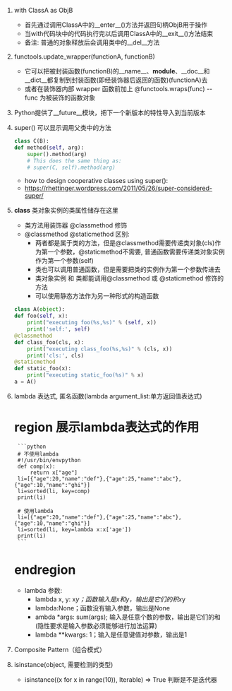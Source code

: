 1. with ClassA as ObjB
    * 首先通过调用ClassA中的__enter__()方法并返回句柄ObjB用于操作
    * 当with代码块中的代码执行完以后调用ClassA中的__exit__()方法结束
    * 备注: 普通的对象释放后会调用类中的__del__方法

2. functools.update_wrapper(functionA, functionB)
    * 它可以把被封装函数(functionB)的__name__、__module__、__doc__和 __dict__都复制到封装函数(即经装饰器后返回的函数)(functionA)去
    * 或者在装饰器内部 wrapper 函数前加上 @functools.wraps(func) -- func 为被装饰的函数对象

3. Python提供了__future__模块，把下一个新版本的特性导入到当前版本

4. super() 可以显示调用父类中的方法
    ```python
    class C(B):
    def method(self, arg):
        super().method(arg)    
        # This does the same thing as:
        # super(C, self).method(arg)
    ```
    * how to design cooperative classes using super():
    * https://rhettinger.wordpress.com/2011/05/26/super-considered-super/

5. __class__ 类对象实例的类属性储存在这里
    * 类方法用装饰器 @classmethod 修饰
    * @classmethod @staticmethod 区别:
        * 两者都是属于类的方法，但是@classmethod需要传递类对象(cls)作为第一个参数，@staticmethod不需要, 普通函数需要传递类对象实例作为第一个参数(self)
        * 类也可以调用普通函数，但是需要把类的实例作为第一个参数传进去
        * 类对象实例 和 类都能调用@classmethod 或 @staticmethod 修饰的方法
        * 可以使用静态方法作为另一种形式的构造函数
    ```python
    class A(object):
    def foo(self, x):
        print("executing foo(%s,%s)" % (self, x))
        print('self:', self)
    @classmethod
    def class_foo(cls, x):
        print("executing class_foo(%s,%s)" % (cls, x))
        print('cls:', cls)
    @staticmethod
    def static_foo(x):
        print("executing static_foo(%s)" % x)    
    a = A()
    ```

6. lambda 表达式, 匿名函数(lambda argument_list:单方返回值表达式)
    # region 展示lambda表达式的作用
        ```python
        # 不使用lambda
        #!/usr/bin/envpython
        def comp(x):
            return x["age"]
        li=[{"age":20,"name":"def"},{"age":25,"name":"abc"},{"age":10,"name":"ghi"}]
        li=sorted(li, key=comp)
        print(li)

        # 使用lambda
        li=[{"age":20,"name":"def"},{"age":25,"name":"abc"},{"age":10,"name":"ghi"}]
        li=sorted(li, key=lambda x:x['age'])
        print(li)
        ```
    # endregion
    * lambda 参数: 
        * lambda x, y: x*y；函数输入是x和y，输出是它们的积x*y
        * lambda:None；函数没有输入参数，输出是None
        * ambda *args: sum(args); 输入是任意个数的参数，输出是它们的和(隐性要求是输入参数必须能够进行加法运算)
        * lambda **kwargs: 1；输入是任意键值对参数，输出是1

7. Composite Pattern（组合模式）

8. isinstance(object, 需要检测的类型)
    * isinstance((x for x in range(10)), Iterable) => True 判断是不是迭代器